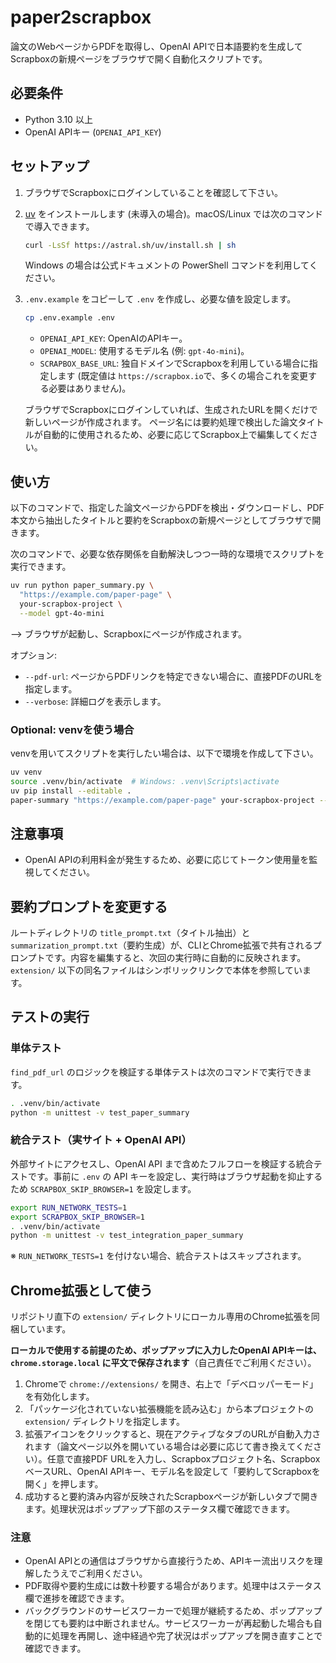 # paper2scrapbox

論文のWebページからPDFを取得し、OpenAI APIで日本語要約を生成してScrapboxの新規ページをブラウザで開く自動化スクリプトです。

## 必要条件

- Python 3.10 以上
- OpenAI APIキー (`OPENAI_API_KEY`)

## セットアップ

1. ブラウザでScrapboxにログインしていることを確認して下さい。
2. [uv](https://github.com/astral-sh/uv) をインストールします (未導入の場合)。macOS/Linux では次のコマンドで導入できます。
   ```bash
   curl -LsSf https://astral.sh/uv/install.sh | sh
   ```
   Windows の場合は公式ドキュメントの PowerShell コマンドを利用してください。
3. `.env.example` をコピーして `.env` を作成し、必要な値を設定します。
   ```bash
   cp .env.example .env
   ```
   - `OPENAI_API_KEY`: OpenAIのAPIキー。
   - `OPENAI_MODEL`: 使用するモデル名 (例: `gpt-4o-mini`)。
   - `SCRAPBOX_BASE_URL`: 独自ドメインでScrapboxを利用している場合に指定します (既定値は `https://scrapbox.io`で、多くの場合これを変更する必要はありません)。

   ブラウザでScrapboxにログインしていれば、生成されたURLを開くだけで新しいページが作成されます。
   ページ名には要約処理で検出した論文タイトルが自動的に使用されるため、必要に応じてScrapbox上で編集してください。

## 使い方

以下のコマンドで、指定した論文ページからPDFを検出・ダウンロードし、PDF本文から抽出したタイトルと要約をScrapboxの新規ページとしてブラウザで開きます。

次のコマンドで、必要な依存関係を自動解決しつつ一時的な環境でスクリプトを実行できます。
```bash
uv run python paper_summary.py \
  "https://example.com/paper-page" \
  your-scrapbox-project \
  --model gpt-4o-mini
```

--> ブラウザが起動し、Scrapboxにページが作成されます。

オプション:
- `--pdf-url`: ページからPDFリンクを特定できない場合に、直接PDFのURLを指定します。
- `--verbose`: 詳細ログを表示します。

### Optional: venvを使う場合
venvを用いてスクリプトを実行したい場合は、以下で環境を作成して下さい。

```bash
uv venv
source .venv/bin/activate  # Windows: .venv\Scripts\activate
uv pip install --editable .
paper-summary "https://example.com/paper-page" your-scrapbox-project --model gpt-4.1-mini
```

## 注意事項
- OpenAI APIの利用料金が発生するため、必要に応じてトークン使用量を監視してください。

## 要約プロンプトを変更する

ルートディレクトリの `title_prompt.txt`（タイトル抽出）と `summarization_prompt.txt`（要約生成）が、CLIとChrome拡張で共有されるプロンプトです。内容を編集すると、次回の実行時に自動的に反映されます。`extension/` 以下の同名ファイルはシンボリックリンクで本体を参照しています。

## テストの実行

### 単体テスト

`find_pdf_url` のロジックを検証する単体テストは次のコマンドで実行できます。

```bash
. .venv/bin/activate
python -m unittest -v test_paper_summary
```

### 統合テスト（実サイト + OpenAI API）

外部サイトにアクセスし、OpenAI API まで含めたフルフローを検証する統合テストです。事前に `.env` の API キーを設定し、実行時はブラウザ起動を抑止するため `SCRAPBOX_SKIP_BROWSER=1` を設定します。

```bash
export RUN_NETWORK_TESTS=1
export SCRAPBOX_SKIP_BROWSER=1
. .venv/bin/activate
python -m unittest -v test_integration_paper_summary
```

※ `RUN_NETWORK_TESTS=1` を付けない場合、統合テストはスキップされます。

## Chrome拡張として使う

リポジトリ直下の `extension/` ディレクトリにローカル専用のChrome拡張を同梱しています。

<span stype="color: red;">**ローカルで使用する前提のため、ポップアップに入力したOpenAI APIキーは、`chrome.storage.local` に平文で保存されます**</span>（自己責任でご利用ください）。

1. Chromeで `chrome://extensions/` を開き、右上で「デベロッパーモード」を有効化します。
2. 「パッケージ化されていない拡張機能を読み込む」から本プロジェクトの `extension/` ディレクトリを指定します。
3. 拡張アイコンをクリックすると、現在アクティブなタブのURLが自動入力されます（論文ページ以外を開いている場合は必要に応じて書き換えてください）。任意で直接PDF URLを入力し、Scrapboxプロジェクト名、ScrapboxベースURL、OpenAI APIキー、モデル名を設定して「要約してScrapboxを開く」を押します。
4. 成功すると要約済み内容が反映されたScrapboxページが新しいタブで開きます。処理状況はポップアップ下部のステータス欄で確認できます。

### 注意
- OpenAI APIとの通信はブラウザから直接行うため、APIキー流出リスクを理解したうえでご利用ください。
- PDF取得や要約生成には数十秒要する場合があります。処理中はステータス欄で進捗を確認できます。
- バックグラウンドのサービスワーカーで処理が継続するため、ポップアップを閉じても要約は中断されません。サービスワーカーが再起動した場合も自動的に処理を再開し、途中経過や完了状況はポップアップを開き直すことで確認できます。
